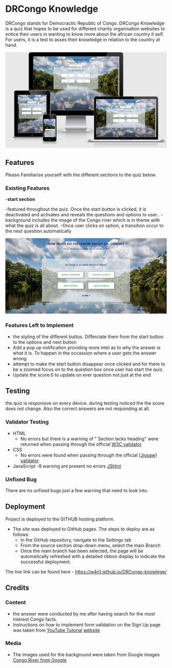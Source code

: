 # DRCongo Knowledge 

DRCongo stands for Democractic Republic of Congo. DRCongo Knowledge is a quiz that hopes to be used for different charity organisation websites to entice their users in wanting to know more about the african country it self. For users, it is a test to asses their knowledge in relation to the country at hand.  

![Responsice Mockup](https://github.com/W4n1/DRCongo-knowlege/blob/0fac331c41dc6d9d5ffd1195e44d9a5fc045d625/assets/image/responsive%20image.PNG)

## Features 

Please Familiarise yourself with the different sections to the quiz below. 

### Existing Features

-__start section__

  -featured throughout the quiz. Once the start button is clicked, it is deactivated and activates and reveals the questions and options to user.. 
  -background includes the image of the Congo river which is in theme with what the quiz is all about.
  -Once user clicks on option, a transition occur to the next question automatically

![H1 , p and start button](https://github.com/W4n1/DRCongo-knowlege/blob/0fac331c41dc6d9d5ffd1195e44d9a5fc045d625/assets/image/fullPage.PNG)


### Features Left to Implement

- the styling of the different buttos. Differciate them from the start button to the options and next button
- Add a pop up notification providing more intel as to why the answer is what it is. To happen in the occassion where a user gets the answer wrong. 
- attempt to make the start button disappear once clicked and for there to be a zoomed focus on to the question box once user has start the quiz.
- Update the score:0 to update on ever question not just at the end

## Testing 

the quiz is responsive on every device. during testing noticed the the score does not change. Also the correct answers are not responding at all. 


### Validator Testing 

- HTML
  - No errors but there is a warning of " Section lacks heading"  were returned when passing through the official [W3C validator](https://validator.w3.org/nu/#textarea)
- CSS
  - No errors were found when passing through the official [(Jigsaw) validator](https://jigsaw.w3.org/css-validator/validator?uri=+++https%3A%2F%2Fw4n1.github.io%2FDRCongo-knowlege%2F&profile=css3svg&usermedium=all&warning=1&vextwarning=&lang=en#css)
- JavaScript
  -8 warning are present no errors  [JSHint](https://jshint.com/)

### Unfixed Bug

There are no unfixed bugs just a few warning that need to look into. 

## Deployment

Project is deployed to the GITHUB hosting platform.

- The site was deployed to GitHub pages. The steps to deploy are as follows: 
  - In the GitHub repository, navigate to the Settings tab 
  - From the source section drop-down menu, select the main Branch
  - Once the main branch has been selected, the page will be automatically refreshed with a detailed ribbon display to indicate the successful deployment. 

The live link can be found here - 
https://w4n1.github.io/DRCongo-knowlege/ 


## Credits 

### Content 

- the answer were conducted by me after having search for the most interest Congo facts. 
- Instructions on how to implement form validation on the Sign Up page was taken from 
[YouTube Tutorial](https://www.youtube.com/watch?v=2Bpiluefkh8&t=1352s&ab_channel=KindsonTheTechPro)
[website](https://www.kindsonthegenius.com/javascript/quiz-app-in-javascript-step-by-step-with-all-codes/)


### Media
- The images used for the background were taken from Google images [Congo River from Google](https://www.google.com/url?sa=i&url=https%3A%2F%2Fwww.worldwildlife.org%2Fplaces%2Fcongo-basin&psig=AOvVaw0Vfhd82iJqzaoM_4kXnYjD&ust=1633081825023000&source=images&cd=vfe&ved=0CAsQjRxqFwoTCKjpyoa2pvMCFQAAAAAdAAAAABAL)

